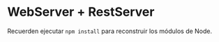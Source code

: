 # WebServer + RestServer

Recuerden ejecutar ```npm install``` para reconstruir los módulos de Node.